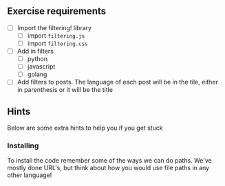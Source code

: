 ## Exercise requirements

- [ ] Import the filtering! library
  - [ ] import `filtering.js`
  - [ ] import `filtering.css`
- [ ] Add in filters
  - [ ] python
  - [ ] javascript
  - [ ] golang
- [ ] Add filters to posts. The language of each post will be in the tile, either in parenthesis or it will be the title

## Hints

Below are some extra hints to help you if you get stuck

### Installing

To install the code remember some of the ways we can do paths. We've mostly done URL's, but think about how you would use file paths in any other language!
